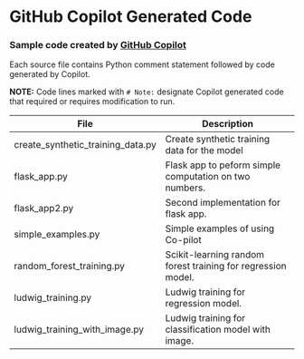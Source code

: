 # GitHub Copilot Generated Code

### Sample code created by [GitHub Copilot](https://copilot.github.com/)

Each source file contains Python comment statement followed by code generated by Copilot.

**NOTE:**  Code lines marked with `# Note:` designate Copilot generated code that required or requires modification to run.

| File                              | Description                                                  |
|-----------------------------------|--------------------------------------------------------------|
| create_synthetic_training_data.py | Create synthetic training data for the model                 |
| flask_app.py                      | Flask app to peform simple computation on two numbers.       |
| flask_app2.py                     | Second implementation for flask app.                         |
|simple_examples.py| Simple examples of using Co-pilot                            |
|random_forest_training.py| Scikit-learning random forest training for regression model. |
|ludwig_training.py| Ludwig training for regression model.                        |
|ludwig_training_with_image.py| Ludwig training for classification model with image.         |



